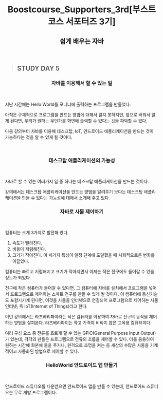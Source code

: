 <h1 align = "center">Boostcourse_Supporters_3rd[부스트코스 서포터즈 3기]</h1>
<h2 align = "center">쉽게 배우는 자바</h2>
<br>

>## STUDY DAY 5
<h3 align = "center">자바를 이용해서 할 수 있는 일</h3>
<br>

지난 시간에는 Hello World를 모니터에 출력하는 프로그램을 만들었다.

아직은 구체적으로 프로그램을 만드는 방법에 대해서 알지 못하지만, 
앞으로 배워서 알게 된다면, 우리가 원하는 무언가를 화면에 출력할 수 있다는 것을 파악할 수 있다.

다음 강의부터 자바를 이용해 데스크탑, IoT, 안드로이드 애플리케이션을 만드는 것이 가능하다는 것을 알 수 있게 될 것이다.

<br>

<h3 align = "center">데스크탑 애플리케이션의 가능성</h3>
<br>

자바로 할 수 있는 여러가지 일 중 하나는 데스크탑 애플리케이션을 만드는 것이다.

강의에서는 데스크탑 애플리케이션을 만드는 방법을 알려주기 보다는 데스크탑 애플리케이션을 만들 수 있다는 가능성에 대해서 소개해 주고 있다.
<br>

<h3 align = "center">자바로 사물 제어하기</h3>
<br>

컴퓨터는 크게 3가지로 발전해 왔다.
1. 속도가 빨라진다.
2. 비용이 저렴해진다.
3. 크기가 작아진다.
이 세가지 특성이 일정 단계에 도달했을 때 사회적으로큰 변화를 이끌었다.

컴퓨터는 빠르고 저렴해지고 크기가 작아지면서 이제는 작은 전구에도 들어갈 수 있을 정도가 되었다.

전구에 작은 컴퓨터가 들어갈 수 있다면, 그 컴퓨터에 자바를 설치해서 프로그램을 넣어서 프로그램으로 제어하는 스마트 전구를 만들 수 있게 될 것이다.
이 컴퓨터에 통신기술도 포함시키게 된다면, 이것을 사물을 인터넷으로 연결되어 프로그램으로 제어하는 사물인터넷, 즉 IoT(Internet of Things)라고 한다.

이번 강의에서는 라즈베리파이라는 작은 컴퓨터를 이용하여 자바로 전구의 동작을 제어하는 방법을 살펴본다.
라즈베리파이는 작고 가격이 비싸지 않은 교육용 컴퓨터이다.

여러 구성 요소 중 전류를 흐르게 할 수 있는 GPIO(General Purpose Input Output)가 있는데, 각각의 핀들은 프로그램으로 전류의 흐름을 제어할 수 있다.
이를 응용하여 원하는 시간에 화분에 물을 주거나, 원격으로 조명을 켜는 등 세상의 수많은 사물을 기계적이고 자동화된 방법으로 제어할 수 있다.
<br>

<h3 align = "center">HelloWorld 안드로이드 앱 만들기</h3>
<br>

안드로이드 스튜디오를 다운받으면 안드로이드 앱을 만들 수 있는데,
안드로이드 스튜디오는 무료 개발 프로그램이다.
